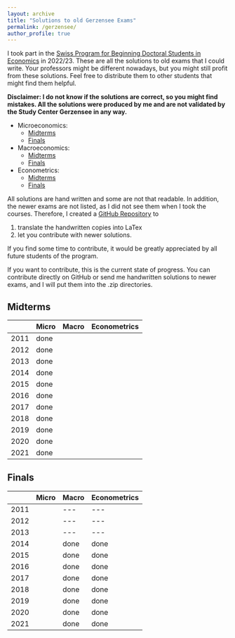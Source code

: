 ```yaml
---
layout: archive
title: "Solutions to old Gerzensee Exams"
permalink: /gerzensee/
author_profile: true
---
```


I took part in the [Swiss Program for Beginning Doctoral Students in Economics](https://szgerzensee.ch/courses/bdp) in 2022/23.
These are all the solutions to old exams that I could write.
Your professors might be different nowadays, but you might still profit from these solutions.
Feel free to distribute them to other students that might find them helpful.

**Disclaimer:
I do not know if the solutions are correct, so you might find mistakes.
All the solutions were produced by me and are not validated by the Study Center Gerzensee in any way.**

- Microeconomics: 
    - [Midterms](/files/pdf/gerzensee/Microeconomics_Midterms.pdf)
    - [Finals](/files/zip/Micro_Finals.zip)
- Macroeconomics: 
    - [Midterms](/files/zip/Macro_Midterms.zip)
    - [Finals](/files/pdf/gerzensee/Macroeconomics_Finals.pdf)
- Econometrics: 
    - [Midterms](/files/zip/Econometrics_Midterms.zip)
    - [Finals](/files/pdf/Econometrics_Finals.pdf)

All solutions are hand written and some are not that readable.
In addition, the newer exams are not listed, as I did not see them when I took the courses.
Therefore, I created a [GitHub Repository](https://github.com/rodrigueztom/Gerzensee_Exams) to

1. translate the handwritten copies into LaTex
1. let you contribute with newer solutions.

If you find some time to contribute, it would be greatly appreciated by all future students of the program.

If you want to contribute, this is the current state of progress.
You can contribute directly on GitHub or send me handwritten solutions to newer exams, and I will put them into the .zip directories.

## Midterms

|      | Micro       | Macro       | Econometrics |
|------|-------------|-------------|--------------|
| 2011 | done        |             |              |
| 2012 | done        |             |              |
| 2013 | done        |             |              |
| 2014 | done        |             |              |
| 2015 | done        |             |              |
| 2016 | done        |             |              |
| 2017 | done        |             |              |
| 2018 | done        |             |              |
| 2019 | done        |             |              |
| 2020 | done        |             |              |
| 2021 | done        |             |              |

## Finals 

|      | Micro       | Macro       | Econometrics |
|------|-------------|-------------|--------------|
| 2011 |             | ---         | ---          |
| 2012 |             | ---         | ---          |
| 2013 |             | ---         | ---          |
| 2014 |             | done        | done         |
| 2015 |             | done        | done         |
| 2016 |             | done        | done         |
| 2017 |             | done        | done         |
| 2018 |             | done        | done         |
| 2019 |             | done        | done         |
| 2020 |             | done        | done         |
| 2021 |             | done        | done         |
